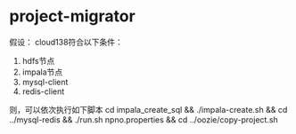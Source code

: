# project-migrator

假设：
cloud138符合以下条件：
1. hdfs节点
2. impala节点
3. mysql-client
4. redis-client

则，可以依次执行如下脚本
cd impala_create_sql && ./impala-create.sh && cd ../mysql-redis && ./run.sh npno.properties && cd ../oozie/copy-project.sh
